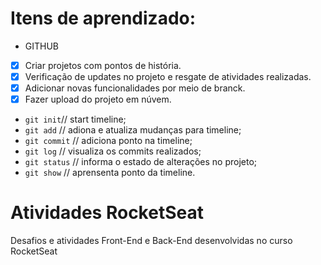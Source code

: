 # Itens de aprendizado:
- GITHUB
- [X] Criar projetos com pontos de história.
- [x] Verificação de updates no projeto e resgate de atividades realizadas.
- [x] Adicionar novas funcionalidades por meio de branck.
- [x] Fazer upload do projeto em núvem.

* `git init`// start timeline;
* `git add` // adiona e atualiza mudanças para timeline;
* `git commit` // adiciona ponto na timeline;
* `git log` // visualiza os commits realizados;
* `git status` // informa o estado de alterações no projeto;
* `git show` // aprensenta ponto da timeline.


# Atividades RocketSeat

Desafios e atividades Front-End e Back-End desenvolvidas  no curso RocketSeat 
